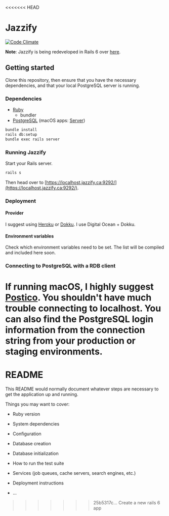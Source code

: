 <<<<<<< HEAD
# Jazzify
[![Code Climate](https://codeclimate.com/github/SeanLF/jazzfest/badges/gpa.svg)](https://codeclimate.com/github/SeanLF/jazzfest)

**Note**: Jazzify is being redeveloped in Rails 6 over [here](https://github.com/SeanLF/jazzfest/tree/rails-6-upgrade).

## Getting started

Clone this repository, then ensure that you have the necessary dependencies, and that your local PostgreSQL server is running.

### Dependencies

- [Ruby](https://www.ruby-lang.org/en/)
  - bundler
- [PostgreSQL](http://www.postgresql.org/download/) (macOS apps: [Server](http://postgresapp.com/))

```bash
bundle install
rails db:setup
bundle exec rails server
```

### Running Jazzify

Start your Rails server.
```bash
rails s
```
Then head over to [https://localhost.jazzify.ca:9292/](https://localhost.jazzify.ca:9292/).

### Deployment

#### Provider
I suggest using [Heroku](https://www.heroku.com) or [Dokku](http://dokku.viewdocs.io/dokku/).
I use Digital Ocean + Dokku.

#### Environment variables
Check which environment variables need to be set. The list will be compiled and included here soon.

### Connecting to PostgreSQL with a RDB client

If running macOS, I highly suggest [Postico](https://eggerapps.at/postico/). You shouldn't have much trouble connecting to localhost. You can also find the PostgreSQL login information from the connection string from your production or staging environments.
=======
# README

This README would normally document whatever steps are necessary to get the
application up and running.

Things you may want to cover:

* Ruby version

* System dependencies

* Configuration

* Database creation

* Database initialization

* How to run the test suite

* Services (job queues, cache servers, search engines, etc.)

* Deployment instructions

* ...
>>>>>>> 25b5317c... Create a new rails 6 app
